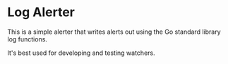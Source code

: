 # Log Alerter

This is a simple alerter that writes alerts out using the 
Go standard library log functions.

It's best used for developing and testing watchers.